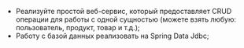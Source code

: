 - Реализуйте простой веб-сервис, который предоставляет CRUD операции для работы с одной сущностью (можете взять любую:
  пользователь, продукт, товар и т.д.);
- Работу с базой данных реализовать на Spring Data Jdbc;